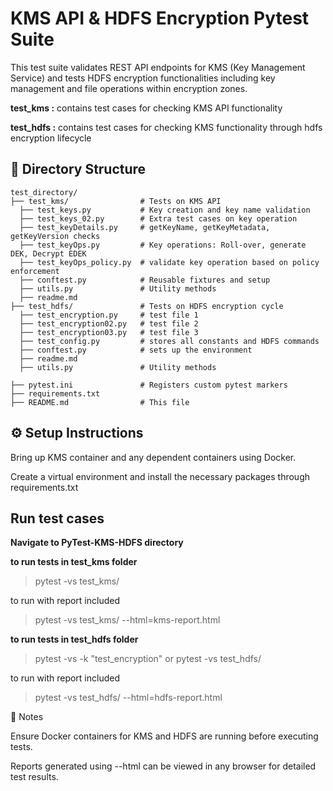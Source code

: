 #    KMS API & HDFS Encryption Pytest Suite


This test suite validates REST API endpoints for KMS (Key Management Service) and tests HDFS encryption functionalities including key management and file operations within encryption zones.

**test_kms  :** contains test cases for checking KMS API functionality  

**test_hdfs :** contains test cases for checking KMS functionality through hdfs encryption lifecycle

## 📂 Directory Structure

```
test_directory/
├── test_kms/                # Tests on KMS API
  ├── test_keys.py           # Key creation and key name validation
  ├── test_keys_02.py        # Extra test cases on key operation
  ├── test_keyDetails.py     # getKeyName, getKeyMetadata, getKeyVersion checks
  ├── test_keyOps.py         # Key operations: Roll-over, generate DEK, Decrypt EDEK
  ├── test_keyOps_policy.py  # validate key operation based on policy enforcement
  ├── conftest.py            # Reusable fixtures and setup
  ├── utils.py               # Utility methods
  ├── readme.md
├── test_hdfs/               # Tests on HDFS encryption cycle
  ├── test_encryption.py     # test file 1
  ├── test_encryption02.py   # test file 2
  ├── test_encryption03.py   # test file 3
  ├── test_config.py         # stores all constants and HDFS commands
  ├── conftest.py            # sets up the environment
  ├── readme.md
  ├── utils.py               # Utility methods

├── pytest.ini               # Registers custom pytest markers
├── requirements.txt
├── README.md                # This file
```

## ⚙️ Setup Instructions
Bring up KMS container and any dependent containers using Docker.

Create a virtual environment and install the necessary packages through requirements.txt

## Run test cases

**Navigate to PyTest-KMS-HDFS directory**

**to run tests in test_kms folder**
> pytest -vs test_kms/

to run with report included
> pytest -vs test_kms/ --html=kms-report.html


**to run tests in test_hdfs folder**

> pytest -vs -k "test_encryption"
or
>pytest -vs test_hdfs/

to run with report included
>pytest -vs test_hdfs/ --html=hdfs-report.html

📌 Notes

Ensure Docker containers for KMS and HDFS are running before executing tests.

Reports generated using --html can be viewed in any browser for detailed test results.
